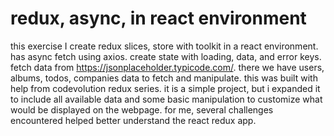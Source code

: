 # redux, async, in react environment

this exercise I create redux slices, store with toolkit in a react environment.  has async fetch using axios.  create state with
loading, data, and error keys. fetch data from https://jsonplaceholder.typicode.com/. there we have users, albums, todos, companies data to 
fetch and manipulate.  this was built with help from codevolution redux series.  it is a simple project, but i expanded it to include all
available data and some basic manipulation to customize what would be displayed on the webpage.  for me, several challenges encountered helped
better understand the react redux app.